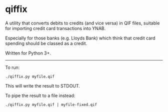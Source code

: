# qiffix

A utility that converts debits to credits (and vice versa) in QIF files, suitable for importing credit card transactions into YNAB. 

Especially for those banks (e.g. Lloyds Bank) which think that credit card spending should be classed as a credit.

Written for Python 3+.

---

To run:

    ./qiffix.py myfile.qif
    
This will write the result to STDOUT. 

To pipe the result to a file instead:

    ./qiffix.py myfile.qif | myfile-fixed.qif
